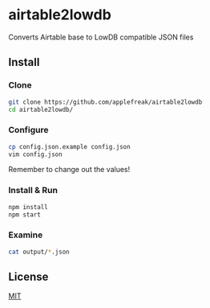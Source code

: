 # airtable2lowdb

Converts Airtable base to LowDB compatible JSON files

## Install

### Clone

```bash
git clone https://github.com/applefreak/airtable2lowdb
cd airtable2lowdb/
```

### Configure

```bash
cp config.json.example config.json
vim config.json
```

Remember to change out the values!

### Install & Run

```bash
npm install
npm start
```

### Examine

```bash
cat output/*.json
```

## License

[MIT](https://poyu.mit-license.org/)
